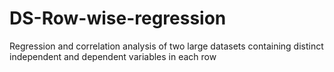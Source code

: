 # DS-Row-wise-regression
Regression and correlation analysis of two large datasets containing distinct independent and dependent variables in each row
